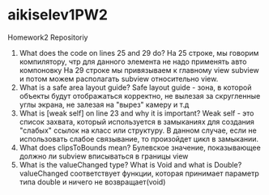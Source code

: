 # aikiselev1PW2
Homework2 Repositoriy
1) What does the code on lines 25 and 29 do?
   На 25 строке, мы говорим компилятору, чтр для данного элемента не надо применять авто компоновку
   На 29 строке мы привязываем к главному view subview и потом можем располагать subview относительно view.
3) What is a safe area layout guide?
   Safe layout guide - зона, в которой объекты будут отображаться корректно, не вылезая за скругленные углы экрана, не залезая на "вырез" камеру и т.д
4) What is [weak self] on line 23 and why it is important?
  Weak self - это список захвата, который используется в замыканиях для создания "слабых" ссылок на класс или структуру. В данном случае, если не использовать слабое связывание, то произойдет цикл в замыкании.
5) What does clipsToBounds mean?
   Булевское значение, показывающее должно ли subview вписываться в границы view
6) What is the valueChanged type? What is Void and what is Double?
   valueChanged соответствует функции, которая принимает параметр типа double и ничего не возвращает(void)
   
   
